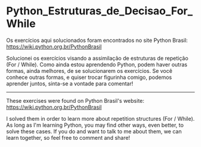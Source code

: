 # Python_Estruturas_de_Decisao_For_While

Os exercícios aqui solucionados foram encontrados no site Python Brasil:
https://wiki.python.org.br/PythonBrasil

Solucionei os exercícios visando a assimilação de estruturas de repetição (For / While).
Como ainda estou aprendendo Python, podem haver outras formas, ainda melhores, de se solucionarem os exercícios.
Se você conhece outras formas, e quiser trocar figurinha comigo, podemos aprender juntos, sinta-se a vontade para comentar!

___________________________________________________________________________________________________________________
These exercises were found on Python Brasil's website: 
https://wiki.python.org.br/PythonBrasil

I solved them in order to learn more about repetition structures (For / While).
As long as I'm learning Python, you may find other ways, even better, to solve these cases.
If you do and want to talk to me about them, we can learn together, so feel free to comment and share!
